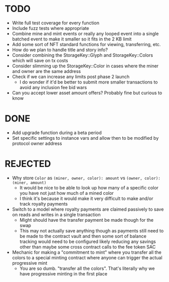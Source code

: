 # TODO
* Write full test coverage for every function
* Include fuzz tests where appropriate
* Combine mine and mint events or really any looped event into a single batched event to make it smaller so it fits in the 2 KB limit
* Add some sort of NFT standard functions for viewing, transferring, etc.
* How do we plan to handle title and story info?
* Consider combining the StorageKey::Glyph and StorageKey::Colors which will save on tx costs
* Consider slimming up the StorageKey::Color in cases where the miner and owner are the same address
* Check if we can increase any limits post phase 2 launch
    * I do wonder if it'd be better to submit more smaller transactions to avoid any inclusion fee bid wars 
* Can you accept lower asset amount offers? Probably fine but curious to know

# DONE
* Add upgrade function during a beta period
* Set specific settings to instance vars and allow then to be modified by protocol owner address

# REJECTED
* Why store `Color` as `(miner, owner, color): amount` vs `(owner, color): (miner, amount)`
    * It would be nice to be able to look up how many of a specific color you have not just how much of a mined color
    * I think it's because it would make it very difficult to make and/or track royalty payments
* Switch to a model where royalty payments are claimed passively to save on reads and writes in a single transaction
    * Might should have the transfer payment be made though for the swap
    * This may not actually save anything though as payments still need to be made to the contract vault and then some sort of balance tracking would need to be configured likely reducing any savings other than maybe some cross contract calls to the fee token SAC
* Mechanic for making a "commitment to mint" where you transfer all the colors to a special minting contract where anyone can trigger the actual progressive mint
	* You are so dumb. "transfer all the colors". That's literally why we have progressive minting in the first place